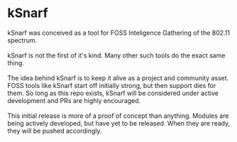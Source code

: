 # kSnarf
kSnarf was conceived as a tool for FOSS Inteligence Gathering of the 802.11 spectrum.</br></br>
kSnarf is not the first of it's kind.  Many other such tools do the exact same thing.</br></br>
The idea behind kSnarf is to keep it alive as a project and community asset.</br>
FOSS tools like kSnarf start off initially strong, but then support dies for them.  So long as this repo exists, kSnarf will be considered under active development and PRs are highly encouraged.</br></br>
This initial release is more of a proof of concept than anything.  Modules are being actively developed, but have yet to be released.  When they are ready, they will be pushed accordingly.
